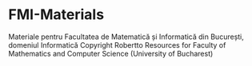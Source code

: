 # FMI-Materials
Materiale pentru Facultatea de Matematică și Informatică din București, domeniul Informatică Copyright Robertto
Resources for Faculty of Mathematics and Computer Science (University of Bucharest)
